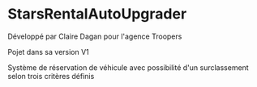 # StarsRentalAutoUpgrader

Développé par Claire Dagan pour l'agence Troopers

Pojet dans sa version V1

Système de réservation de véhicule avec possibilité d'un surclassement 
selon trois critères définis



